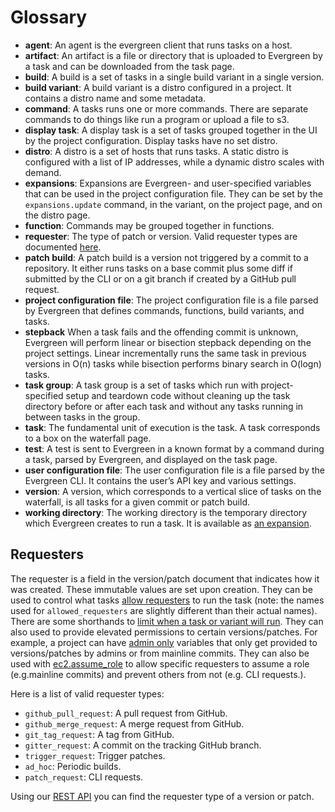 # Glossary

- **agent**: An agent is the evergreen client that runs tasks on a host.
- **artifact**: An artifact is a file or directory that is uploaded to Evergreen by a task and can be downloaded from the task page.
- **build**: A build is a set of tasks in a single build variant in a single version.
- **build variant**: A build variant is a distro configured in a project. It contains a distro name and some metadata.
- **command**: A tasks runs one or more commands. There are separate commands to do things like run a program or upload a file to s3.
- **display task**: A display task is a set of tasks grouped together in the UI by the project configuration. Display tasks have no set distro.
- **distro**: A distro is a set of hosts that runs tasks. A static distro is configured with a list of IP addresses, while a dynamic distro scales with demand.
- **expansions**: Expansions are Evergreen- and user-specified variables that can be used in the project configuration file. They can be set by the `expansions.update` command, in the variant, on the project page, and on the distro page.
- **function**: Commands may be grouped together in functions.
- **requester**: The type of patch or version. Valid requester types are documented [here](#requesters).
- **patch build**: A patch build is a version not triggered by a commit to a repository. It either runs tasks on a base commit plus some diff if submitted by the CLI or on a git branch if created by a GitHub pull request.
- **project configuration file**: The project configuration file is a file parsed by Evergreen that defines commands, functions, build variants, and tasks.
- **stepback** When a task fails and the offending commit is unknown, Evergreen will perform linear or bisection stepback depending on the project settings. Linear incrementally runs the same task in previous versions in O(n) tasks while bisection performs binary search in O(logn) tasks.
- **task group**: A task group is a set of tasks which run with project-specified setup and teardown code without cleaning up the task directory before or after each task and without any tasks running in between tasks in the group.
- **task**: The fundamental unit of execution is the task. A task corresponds to a box on the waterfall page.
- **test**: A test is sent to Evergreen in a known format by a command during a task, parsed by Evergreen, and displayed on the task page.
- **user configuration file**: The user configuration file is a file parsed by the Evergreen CLI. It contains the user’s API key and various settings.
- **version**: A version, which corresponds to a vertical slice of tasks on the waterfall, is all tasks for a given commit or patch build.
- **working directory**: The working directory is the temporary directory which Evergreen creates to run a task. It is available as [an expansion](../Project-Configuration/Project-Configuration-Files#default-expansions).

## Requesters

The requester is a field in the version/patch document that indicates how it was created. These immutable values are set upon creation. They can be used to control what tasks [allow requesters](../Project-Configuration/Project-Configuration-Files.md#allowed-requesters) to run the task (note: the names used for `allowed_requesters` are slightly different than their actual names). There are some shorthands to [limit when a task or variant will run](../Project-Configuration/Project-Configuration-Files.md#limiting-when-a-task-or-variant-will-run). They can also used to provide elevated permissions to certain versions/patches. For example, a project can have [admin only](../Project-Configuration/Project-and-Distro-Settings.md#variables) variables that only get provided to versions/patches by admins or from mainline commits. They can also be used with [ec2.assume_role](../Project-Configuration/Project-Commands.md#ec2assume_role) to allow specific requesters to assume a role (e.g.mainline commits) and prevent others from not (e.g. CLI requests.).

Here is a list of valid requester types:

- `github_pull_request`: A pull request from GitHub.
- `github_merge_request`: A merge request from GitHub.
- `git_tag_request`: A tag from GitHub.
- `gitter_request`: A commit on the tracking GitHub branch.
- `trigger_request`: Trigger patches.
- `ad_hoc`: Periodic builds.
- `patch_request`: CLI requests.

Using our [REST API](../API/REST-V2-Usage.mdx) you can find the requester type of a version or patch.
